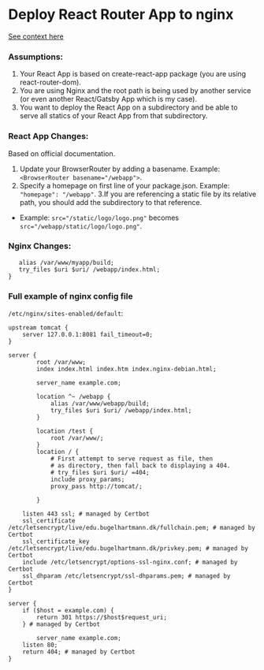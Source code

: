 # Deploy React Router App to nginx
[See context here](https://stackoverflow.com/questions/53207059/react-nginx-routing-to-subdirectory)

### Assumptions:

1. Your React App is based on create-react-app package (you are using react-router-dom).
2. You are using Nginx and the root path is being used by another service (or even another React/Gatsby App which is my case).
3. You want to deploy the React App on a subdirectory and be able to serve all statics of your React App from that subdirectory.

### React App Changes:
Based on official documentation.

1. Update your BrowserRouter by adding a basename. Example: `<BrowserRouter basename="/webapp">`.
2. Specify a homepage on first line of your package.json. Example: `"homepage": "/webapp"`.
3.If you are referencing a static file by its relative path, you should add the subdirectory to that reference. 
  - Example: `src="/static/logo/logo.png"` becomes `src="/webapp/static/logo/logo.png"`.

### Nginx Changes:

```location ^~ /webapp {
   alias /var/www/myapp/build;
   try_files $uri $uri/ /webapp/index.html;
}
```

### Full example of nginx config file
`/etc/nginx/sites-enabled/default`:

```
upstream tomcat {
    server 127.0.0.1:8081 fail_timeout=0;
}

server {
        root /var/www;
        index index.html index.htm index.nginx-debian.html;

        server_name example.com;

        location ^~ /webapp {
            alias /var/www/webapp/build;
            try_files $uri $uri/ /webapp/index.html;
        }

        location /test {
            root /var/www/;
        }
        location / {
            # First attempt to serve request as file, then
            # as directory, then fall back to displaying a 404.
            # try_files $uri $uri/ =404;
            include proxy_params;
            proxy_pass http://tomcat/;

        }

    listen 443 ssl; # managed by Certbot
    ssl_certificate /etc/letsencrypt/live/edu.bugelhartmann.dk/fullchain.pem; # managed by Certbot
    ssl_certificate_key /etc/letsencrypt/live/edu.bugelhartmann.dk/privkey.pem; # managed by Certbot
    include /etc/letsencrypt/options-ssl-nginx.conf; # managed by Certbot
    ssl_dhparam /etc/letsencrypt/ssl-dhparams.pem; # managed by Certbot
}

server {
    if ($host = example.com) {
        return 301 https://$host$request_uri;
    } # managed by Certbot

        server_name example.com;
    listen 80;
    return 404; # managed by Certbot
}
```